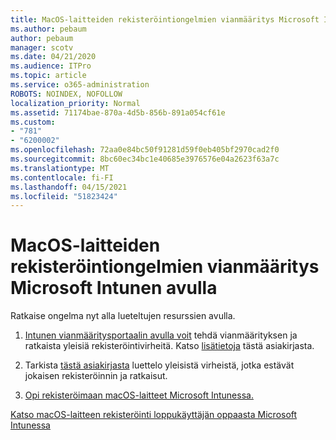 ```yaml
---
title: MacOS-laitteiden rekisteröintiongelmien vianmääritys Microsoft Intunen avulla
ms.author: pebaum
author: pebaum
manager: scotv
ms.date: 04/21/2020
ms.audience: ITPro
ms.topic: article
ms.service: o365-administration
ROBOTS: NOINDEX, NOFOLLOW
localization_priority: Normal
ms.assetid: 71174bae-870a-4d5b-856b-891a054cf61e
ms.custom:
- "781"
- "6200002"
ms.openlocfilehash: 72aa0e84bc50f91281d59f0eb405bf2970cad2f0
ms.sourcegitcommit: 8bc60ec34bc1e40685e3976576e04a2623f63a7c
ms.translationtype: MT
ms.contentlocale: fi-FI
ms.lasthandoff: 04/15/2021
ms.locfileid: "51823424"
---
```

# <a name="troubleshoot-issues-with-enrolling-macos-devices-in-microsoft-intune"></a>MacOS-laitteiden rekisteröintiongelmien vianmääritys Microsoft Intunen avulla

Ratkaise ongelma nyt alla lueteltujen resurssien avulla.
  
1. [Intunen vianmääritysportaalin avulla voit](https://devicemanagement.microsoft.com/#blade/Microsoft_Intune_DeviceSettings/TroubleshootBlade) tehdä vianmäärityksen ja ratkaista yleisiä rekisteröintivirheitä. Katso [lisätietoja](https://docs.microsoft.com/intune/help-desk-operators) tästä asiakirjasta.

2. Tarkista [tästä asiakirjasta](https://docs.microsoft.com/troubleshoot/mem/intune/troubleshoot-device-enrollment-in-intune) luettelo yleisistä virheistä, jotka estävät jokaisen rekisteröinnin ja ratkaisut.

3. [Opi rekisteröimaan macOS-laitteet Microsoft Intunessa.](https://docs.microsoft.com/intune/macos-enroll)

[Katso macOS-laitteen rekisteröinti loppukäyttäjän oppaasta Microsoft Intunessa](https://docs.microsoft.com/intune-user-help/enroll-your-device-in-intune-macos-cp)
  